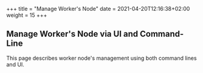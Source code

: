 +++
title = "Manage Worker's Node"
date = 2021-04-20T12:16:38+02:00
weight = 15
+++

## Manage Worker's Node via UI and Command-Line

This page describes worker node's management using both command lines and UI. 